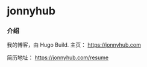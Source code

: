 # jonnyhub

### 介绍

我的博客，由 Hugo Build. 主页： https://jonnyhub.com

简历地址：
https://jonnyhub.com/resume










